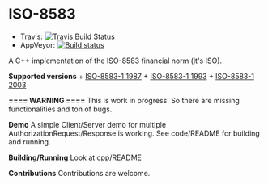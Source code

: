# ISO-8583

- Travis: [![Travis Build Status](https://travis-ci.org/Kampbell/ISO-8583.png?branch=develop)](https://travis-ci.org/Kampbell/ISO-8583)
- AppVeyor: [![Build status](https://ci.appveyor.com/api/projects/status/jtm0ufyey61w7bce/branch/develop?svg=true)](https://ci.appveyor.com/project/zosrothko/iso-8583-c86bg/branch/develop)


A C++ implementation of the ISO-8583 financial norm (it's ISO).

**Supported versions**
	+ [ISO-8583-1 1987](http://www.iso.org/iso/fr/home/store/catalogue_ics/catalogue_detail_ics.htm?csnumber=15870)
	+ [ISO-8583-1 1993](http://www.iso.org/iso/fr/home/store/catalogue_ics/catalogue_detail_ics.htm?csnumber=15871)
	+ [ISO-8583-1 2003](http://www.iso.org/iso/fr/home/store/catalogue_tc/catalogue_detail.htm?csnumber=31628)

**==== WARNING ====**
This is work in progress. So there are missing functionalities and ton of bugs.  


**Demo**
A simple Client/Server demo for multiple AuthorizationRequest/Response is working. See code/README for building and running.


**Building/Running**
Look at cpp/README

**Contributions**
Contributions are welcome.


